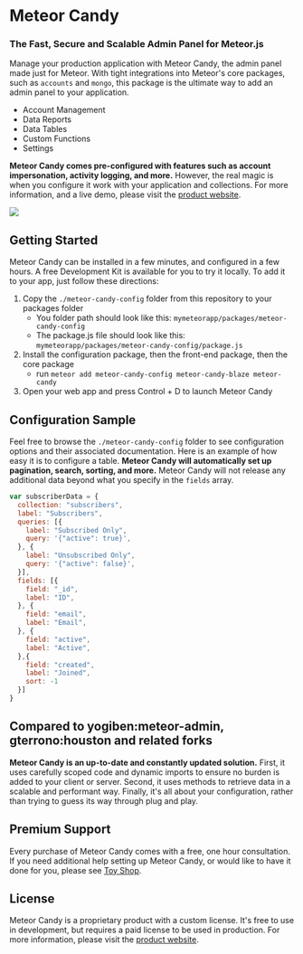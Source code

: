 # Meteor Candy
### The Fast, Secure and Scalable Admin Panel for Meteor.js

Manage your production application with Meteor Candy, the admin panel made just for Meteor. With tight integrations into Meteor's core packages, such as `accounts` and `mongo`, this package is the ultimate way to add an admin panel to your application.

- Account Management
- Data Reports
- Data Tables
- Custom Functions
- Settings

**Meteor Candy comes pre-configured with features such as account impersonation, activity logging, and more.** However, the real magic is when you configure it work with your application and collections. For more information, and a live demo, please visit the <a href="https://www.meteorcandy.com">product website</a>.

<img src="https://raw.githubusercontent.com/msavin/MeteorCandy-meteor-admin/master/screenshot.png">

## Getting Started

Meteor Candy can be installed in a few minutes, and configured in a few hours. A free Development Kit is available for you to try it locally. To add it to your app, just follow these directions:

1. Copy the `./meteor-candy-config` folder from this repository to your packages folder 
    - You folder path should look like this: `mymeteorapp/packages/meteor-candy-config`
    - The package.js file should look like this: `mymeteorapp/packages/meteor-candy-config/package.js`
2. Install the configuration package, then the front-end package, then the core package
    - run `meteor add meteor-candy-config meteor-candy-blaze meteor-candy`
3. Open your web app and press Control + D to launch Meteor Candy

## Configuration Sample

Feel free to browse the `./meteor-candy-config` folder to see configuration options and their associated documentation. Here is an example of how easy it is to configure a table. **Meteor Candy will automatically set up pagination, search, sorting, and more.** Meteor Candy will not release any additional data beyond what you specify in the `fields` array.

```javascript
var subscriberData = {
  collection: "subscribers",
  label: "Subscribers",
  queries: [{
    label: "Subscribed Only",
    query: '{"active": true}',
  }, {
    label: "Unsubscribed Only",
    query: '{"active": false}',
  }],
  fields: [{
    field: "_id",
    label: "ID",
  }, {
    field: "email",
    label: "Email",
  }, {
    field: "active",
    label: "Active",
  },{
    field: "created",
    label: "Joined",
    sort: -1
  }]
}
```

## Compared to yogiben:meteor-admin, gterrono:houston and related forks

**Meteor Candy is an up-to-date and constantly updated solution.**  First, it uses carefully scoped code and dynamic imports to ensure no burden is added to your client or server. Second, it uses methods to retrieve data in a scalable and performant way. Finally, it's all about your configuration, rather than trying to guess its way through plug and play.

## Premium Support

Every purchase of Meteor Candy comes with a free, one hour consultation. If you need additional help setting up Meteor Candy, or would like to have it done for you, please see <a href="https://www.toyshop.ooo">Toy Shop</a>.

## License

Meteor Candy is a proprietary product with a custom license. It's free to use in development, but requires a paid license to be used in production. For more information, please visit the <a href="https://www.meteorcandy.com">product website</a>.
